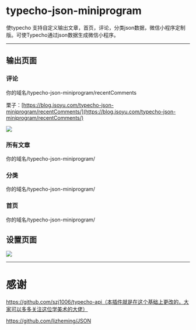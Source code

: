 # typecho-json-miniprogram

使typecho 支持自定义输出文章，首页，评论，分类json数据，微信小程序定制版。可使Typecho通过json数据生成微信小程序。

---

## 输出页面

### 评论

你的域名/typecho-json-miniprogram/recentComments

栗子：[https://blog.isoyu.com/typecho-json-miniprogram/recentComments/](https://blog.isoyu.com/typecho-json-miniprogram/recentComments/)

![](https://i.loli.net/2018/03/29/5abce3d8a0195.jpg)

### 所有文章

你的域名/typecho-json-miniprogram/

### 分类

你的域名/typecho-json-miniprogram/

### 首页

你的域名/typecho-json-miniprogram/

## 设置页面

![](https://i.loli.net/2018/03/29/5abce28a0f4f7.jpg)

---

# 感谢

https://github.com/szj1006/typecho-api（本插件就是在这个基础上更改的，大家可以多多关注这位学美术的大佬）

https://github.com/lizheming/JSON
